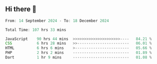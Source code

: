 ## Hi there 👋
<!--START_SECTION:Muni-->

```Javascript
From: 14 September 2024 - To: 18 December 2024

Total Time: 107 hrs 33 mins

JavaScript    90 hrs 44 mins  >>>>>>>>>>>>>>>>>>>>>----   84.21 %
CSS           6 hrs 28 mins   >>-----------------------   06.01 %
HTML          6 hrs 6 mins    >------------------------   05.66 %
PHP           2 hrs 2 mins    -------------------------   01.89 %
Dart          1 hr 9 mins     -------------------------   01.08 %
```

<!--END_SECTION:Muni-->

